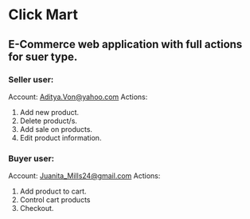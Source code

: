 # Click Mart 
## E-Commerce web application with full actions for suer type.

### Seller user:
Account: Aditya.Von@yahoo.com
Actions:
1. Add new product.
2. Delete product/s.
3. Add sale on products.
4. Edit product information.

### Buyer user:
Account: Juanita_Mills24@gmail.com
Actions:
1. Add product to cart.
2. Control cart products
3. Checkout.